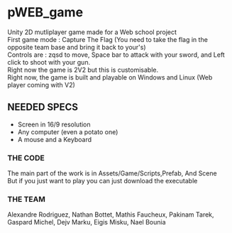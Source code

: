 # pWEB_game
Unity 2D mutliplayer game made for a Web school project  
First game mode : Capture The Flag (You need to take the flag in the opposite team base and bring it back to your's)  
Controls are : zqsd to move, Space bar to attack with your sword, and Left click to shoot with your gun.  
Right now the game is 2V2 but this is customisable.  
Right now, the game is built and playable on Windows and Linux (Web player coming with V2)  
  
## NEEDED SPECS  
- Screen in 16/9 resolution  
- Any computer (even a potato one)  
- A mouse and a Keyboard  
  
### THE CODE
The main part of the work is in Assets/Game/Scripts,Prefab, And Scene  
But if you just want to play you can just download the executable  
  
### THE TEAM  
Alexandre Rodriguez, Nathan Bottet, Mathis Faucheux, Pakinam Tarek, Gaspard Michel, Dejv Marku, Eigis Misku, Nael Bounia  



